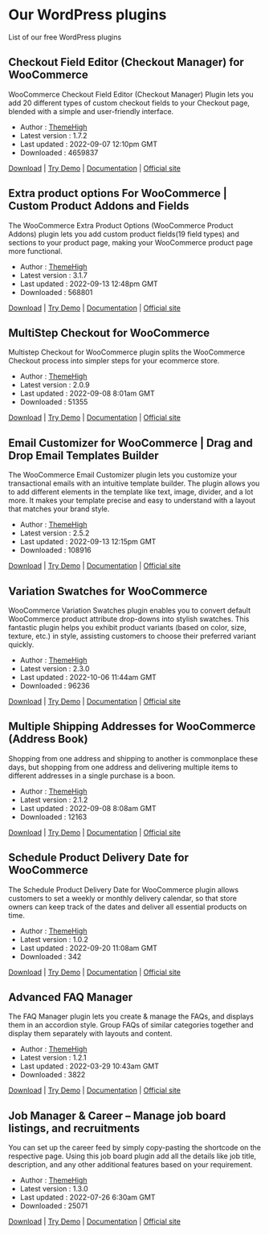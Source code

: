 # Our WordPress plugins

List of our free WordPress plugins

## Checkout Field Editor (Checkout Manager) for WooCommerce
WooCommerce Checkout Field Editor (Checkout Manager) Plugin lets you add 20 different types of custom checkout fields to your Checkout page, blended with a simple and user-friendly interface.

 - Author : [ThemeHigh](https://www.themehigh.com/?utm_source=our_git_repo)
 - Latest version : 1.7.2
 - Last updated : 2022-09-07 12:10pm GMT
 - Downloaded : 4659837

[Download](https://wordpress.org/plugins/woo-checkout-field-editor-pro/) | [Try Demo](https://flydemos.com/wcfe/?utm_source=our_git_repo) | [Documentation](https://www.themehigh.com/docs/category/checkout-field-editor-for-woocommerce/?utm_source=our_git_repo) | [Official site](https://www.themehigh.com/product/woocommerce-checkout-field-editor-pro/?utm_source=our_git_repo)

## Extra product options For WooCommerce | Custom Product Addons and Fields
The WooCommerce Extra Product Options (WooCommerce Product Addons) plugin lets you add custom product fields(19 field types) and sections to your product page, making your WooCommerce product page more functional.

 - Author : [ThemeHigh](https://www.themehigh.com/?utm_source=our_git_repo)
 - Latest version : 3.1.7
 - Last updated : 2022-09-13 12:48pm GMT
 - Downloaded : 568801

[Download](https://wordpress.org/plugins/woo-extra-product-options/) | [Try Demo](https://flydemos.com/wepo/?utm_source=our_git_repo) | [Documentation](https://www.themehigh.com/docs/category/extra-product-option-for-woocommerce/?utm_source=our_git_repo) | [Official site](https://www.themehigh.com/product/woocommerce-extra-product-options/?utm_source=our_git_repo)

## MultiStep Checkout for WooCommerce
Multistep Checkout for WooCommerce plugin splits the WooCommerce Checkout process into simpler steps for your ecommerce store.

 - Author : [ThemeHigh](https://www.themehigh.com/?utm_source=our_git_repo)
 - Latest version : 2.0.9
 - Last updated : 2022-09-08 8:01am GMT
 - Downloaded : 51355

[Download](https://wordpress.org/plugins/woo-multistep-checkout/) | [Try Demo](https://flydemos.com/wmsc/?utm_source=our_git_repo) | [Documentation](https://www.themehigh.com/docs/category/multi-step-checkout-for-woocommerce/?utm_source=our_git_repo) | [Official site](https://www.themehigh.com/product/woocommerce-multi-step-checkout/?utm_source=our_git_repo)

## Email Customizer for WooCommerce | Drag and Drop Email Templates Builder
The WooCommerce Email Customizer plugin lets you customize your transactional emails with an intuitive template builder. The plugin allows you to add different elements in the template like text, image, divider, and a lot more. It makes your template precise and easy to understand with a layout that matches your brand style.

 - Author : [ThemeHigh](https://www.themehigh.com/?utm_source=our_git_repo)
 - Latest version : 2.5.2
 - Last updated : 2022-09-13 12:15pm GMT
 - Downloaded : 108916

[Download](https://wordpress.org/plugins/email-customizer-for-woocommerce/) | [Try Demo](https://flydemos.com/wecm/?utm_source=our_git_repo) | [Documentation](https://www.themehigh.com/docs/category/email-customizer-for-woocommerce/?utm_source=our_git_repo) | [Official site](https://www.themehigh.com/product/woocommerce-email-customizer/?utm_source=our_git_repo)

## Variation Swatches for WooCommerce
WooCommerce Variation Swatches plugin enables you to convert default WooCommerce product attribute drop-downs into stylish swatches. This fantastic plugin helps you exhibit product variants (based on color, size, texture, etc.) in style, assisting customers to choose their preferred variant quickly.

 - Author : [ThemeHigh](https://www.themehigh.com/?utm_source=our_git_repo)
 - Latest version : 2.3.0
 - Last updated : 2022-10-06 11:44am GMT
 - Downloaded : 96236

[Download](https://wordpress.org/plugins/product-variation-swatches-for-woocommerce/) | [Try Demo](https://flydemos.com/wpvs/?utm_source=our_git_repo) | [Documentation](https://www.themehigh.com/docs/category/variation-swatches-for-woocommerce/?utm_source=our_git_repo) | [Official site](https://www.themehigh.com/product/woocommerce-product-variation-swatches/?utm_source=our_git_repo)

## Multiple Shipping Addresses for WooCommerce (Address Book)
Shopping from one address and shipping to another is commonplace these days, but shopping from one address and delivering multiple items to different addresses in a single purchase is a boon.

 - Author : [ThemeHigh](https://www.themehigh.com/?utm_source=our_git_repo)
 - Latest version : 2.1.2
 - Last updated : 2022-09-08 8:08am GMT
 - Downloaded : 12163

[Download](https://wordpress.org/plugins/themehigh-multiple-addresses/) | [Try Demo](https://flydemos.com/wmap/?utm_source=our_git_repo) | [Documentation](https://www.themehigh.com/docs/category/multiple-shipping-addresses-for-woocommerce/?utm_source=our_git_repo) | [Official site](https://www.themehigh.com/product/woocommerce-multiple-addresses-pro/?utm_source=our_git_repo)

## Schedule Product Delivery Date for WooCommerce
The Schedule Product Delivery Date for WooCommerce plugin allows customers to set a weekly or monthly delivery calendar, so that store owners can keep track of the dates and deliver all essential products on time.

 - Author : [ThemeHigh](https://www.themehigh.com/?utm_source=our_git_repo)
 - Latest version : 1.0.2
 - Last updated : 2022-09-20 11:08am GMT
 - Downloaded : 342

[Download](https://wordpress.org/plugins/schedule-product-delivery-date-for-woocommerce/) | [Try Demo](https://flydemos.com/sd/?utm_source=our_git_repo) | [Documentation](https://www.themehigh.com/docs/category/scheduled-delivery-for-woocommerce/?utm_source=our_git_repo) | [Official site](https://www.themehigh.com/product/schedule-delivery-for-woocommerce/?utm_source=our_git_repo)

## Advanced FAQ Manager
The FAQ Manager plugin lets you create & manage the FAQs, and displays them in an accordion style. Group FAQs of similar categories together and display them separately with layouts and content.

 - Author : [ThemeHigh](https://www.themehigh.com/?utm_source=our_git_repo)
 - Latest version : 1.2.1
 - Last updated : 2022-03-29 10:43am GMT
 - Downloaded : 3822

[Download](https://wordpress.org/plugins/advanced-faq-manager/) | [Try Demo](https://flydemos.com/faq/?utm_source=our_git_repo) | [Documentation](https://www.themehigh.com/docs/category/advanced-faq-manager/?utm_source=our_git_repo) | [Official site](https://www.themehigh.com/product/advanced-faq-manager/?utm_source=our_git_repo)

## Job Manager &amp; Career &#8211; Manage job board listings, and recruitments
You can set up the career feed by simply copy-pasting the shortcode on the respective page. Using this job board plugin add all the details like job title, description, and any other additional features based on your requirement.

 - Author : [ThemeHigh](https://www.themehigh.com/?utm_source=our_git_repo)
 - Latest version : 1.3.0
 - Last updated : 2022-07-26 6:30am GMT
 - Downloaded : 25071
 
[Download](https://wordpress.org/plugins/job-manager-career/?utm_source=our_git_repo) | [Try Demo](https://flydemos.com/thjm/?utm_source=our_git_repo) | [Documentation](https://www.themehigh.com/docs/category/job-manager-career/?utm_source=our_git_repo) | [Official site](https://www.themehigh.com/product/job-manager-career/?utm_source=our_git_repo)